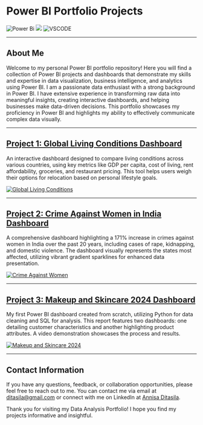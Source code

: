 # Power BI Portfolio Projects
![Power Bi](https://img.shields.io/badge/power_bi-F2C811?style=for-the-badge&logo=powerbi&logoColor=black)
![](https://img.shields.io/badge/MySQL-00000F?style=for-the-badge&logo=mysql&logoColor=white)
![VSCODE](https://img.shields.io/badge/VSCode-0078D4?style=for-the-badge&logo=visual%20studio%20code&logoColor=white)


---
   

## About Me
Welcome to my personal Power BI portfolio repository! Here you will find a collection of Power BI projects and dashboards that demonstrate my skills and expertise in data visualization, business intelligence, and analytics using Power BI. I am a passionate data enthusiast with a strong background in Power BI. I have extensive experience in transforming raw data into meaningful insights, creating interactive dashboards, and helping businesses make data-driven decisions. This portfolio showcases my proficiency in Power BI and highlights my ability to effectively communicate complex data visually.



---

## [Project 1: Global Living Conditions Dashboard](https://www.linkedin.com/feed/update/urn:li:activity:7240040426303275008/)

An interactive dashboard designed to compare living conditions across various countries, using key metrics like GDP per capita, cost of living, rent affordability, groceries, and restaurant pricing. This tool helps users weigh their options for relocation based on personal lifestyle goals.

[![Global Living Conditions](https://github.com/ditasila/Power-BI-Dashboard/raw/main/path_to_your_thumbnail_image1.jpg)](https://github.com/ditasila/Power-BI-Dashboard/raw/main/Cost%20of%20Living.mov)

---

## [Project 2: Crime Against Women in India Dashboard](https://www.linkedin.com/feed/update/urn:li:activity:7239631946153123842/)

A comprehensive dashboard highlighting a 171% increase in crimes against women in India over the past 20 years, including cases of rape, kidnapping, and domestic violence. The dashboard visually represents the states most affected, utilizing vibrant gradient sparklines for enhanced data presentation.

[![Crime Against Women](https://github.com/ditasila/Power-BI-Dashboard/raw/main/path_to_your_thumbnail_image2.jpg)](https://github.com/ditasila/Power-BI-Dashboard/raw/main/Criminality%20Againts%20Women%20in%20India.mov)

---

## [Project 3: Makeup and Skincare 2024 Dashboard](https://www.linkedin.com/feed/update/urn:li:activity:7239304491517272065/)

My first Power BI dashboard created from scratch, utilizing Python for data cleaning and SQL for analysis. This report features two dashboards: one detailing customer characteristics and another highlighting product attributes. A video demonstration showcases the process and results.

[![Makeup and Skincare 2024](https://github.com/ditasila/Power-BI-Dashboard/raw/main/path_to_your_thumbnail_image3.jpg)](https://github.com/ditasila/Power-BI-Dashboard/raw/main/Top%20Beauty%20%26%20Cosmetics%20Products%20Worldwide.mov)


---

## Contact Information

If you have any questions, feedback, or collaboration opportunities, please feel free to reach out to me. You can contact me via email at [ditasila@gmail.com](mailto:ditasila@gmail.com) or connect with me on LinkedIn at [Annisa Ditasila](https://www.linkedin.com/ditasila).

Thank you for visiting my Data Analysis Portfolio! I hope you find my projects informative and insightful.
